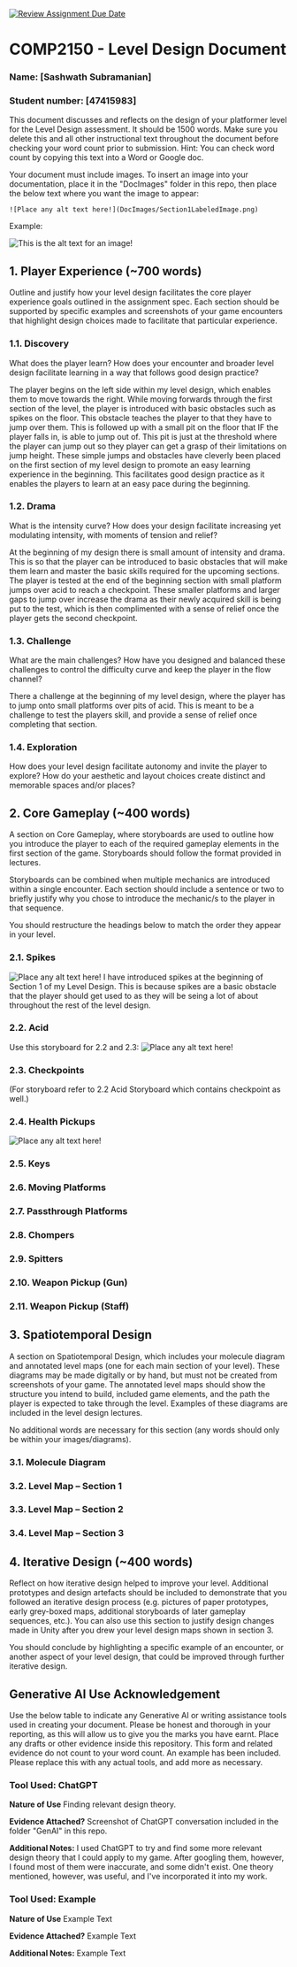 [![Review Assignment Due Date](https://classroom.github.com/assets/deadline-readme-button-24ddc0f5d75046c5622901739e7c5dd533143b0c8e959d652212380cedb1ea36.svg)](https://classroom.github.com/a/YyUO0xtt)
# COMP2150  - Level Design Document
### Name: [Sashwath Subramanian]
### Student number: [47415983] 

This document discusses and reflects on the design of your platformer level for the Level Design assessment. It should be 1500 words. Make sure you delete this and all other instructional text throughout the document before checking your word count prior to submission. Hint: You can check word count by copying this text into a Word or Google doc.

Your document must include images. To insert an image into your documentation, place it in the "DocImages" folder in this repo, then place the below text where you want the image to appear:

```
![Place any alt text here!](DocImages/Section1LabeledImage.png)
```

Example:

![This is the alt text for an image!](DocImages/exampleimage.png)

## 1. Player Experience (~700 words)
Outline and justify how your level design facilitates the core player experience goals outlined in the assignment spec. Each section should be supported by specific examples and screenshots of your game encounters that highlight design choices made to facilitate that particular experience.

### 1.1. Discovery
What does the player learn? How does your encounter and broader level design facilitate learning in a way that follows good design practice?

The player begins on the left side within my level design, which enables them to move towards the right. While moving forwards through the first section of the level, the player is introduced with basic obstacles such as spikes on the floor. This obstacle teaches the player to that they have to jump over them. This is followed up with a small pit on the floor that IF the player falls in, is able to jump out of. This pit is just at the threshold where the player can jump out so they player can get a grasp of their limitations on jump height. These simple jumps and obstacles have cleverly been placed on the first section of my level design to promote an easy learning experience in the beginning. This facilitates good design practice as it enables the players to learn at an easy pace during the beginning.

### 1.2. Drama
What is the intensity curve? How does your design facilitate increasing yet modulating intensity, with moments of tension and relief? 

At the beginning of my design there is small amount of intensity and drama. This is so that the player can be introduced to basic obstacles that will make them learn and master the basic skills required for the upcoming sections. The player is tested at the end of the beginning section with small platform jumps over acid to reach a checkpoint. These smaller platforms and larger gaps to jump over increase the drama as their newly acquired skill is being put to the test, which is then complimented with a sense of relief once the player gets the second checkpoint.

### 1.3. Challenge
What are the main challenges? How have you designed and balanced these challenges to control the difficulty curve and keep the player in the flow channel?

There a challenge at the beginning of my level design, where the player has to jump onto small platforms over pits of acid. This is meant to be a challenge to test the players skill, and provide a sense of relief once completing that section.

### 1.4. Exploration
How does your level design facilitate autonomy and invite the player to explore? How do your aesthetic and layout choices create distinct and memorable spaces and/or places?

## 2. Core Gameplay (~400 words)
A section on Core Gameplay, where storyboards are used to outline how you introduce the player to each of the required gameplay elements in the first section of the game. Storyboards should follow the format provided in lectures.

Storyboards can be combined when multiple mechanics are introduced within a single encounter. Each section should include a sentence or two to briefly justify why you chose to introduce the mechanic/s to the player in that sequence.

You should restructure the headings below to match the order they appear in your level.

### 2.1. Spikes
![Place any alt text here!](DocImages/SpikeStoryBoard.png)
I have introduced spikes at the beginning of Section 1 of my Level Design. This is because spikes are a basic obstacle that the player should get used to as they will be seing a lot of about throughout the rest of the level design.

### 2.2. Acid
Use this storyboard for 2.2 and 2.3:
![Place any alt text here!](DocImages/CheckpointAndAcidStoryboard.png)

### 2.3. Checkpoints
(For storyboard refer to 2.2 Acid Storyboard which contains checkpoint as well.)

### 2.4. Health Pickups
![Place any alt text here!](DocImages/HealthPickupStoryBoard.png)

### 2.5. Keys

### 2.6. Moving Platforms

### 2.7. Passthrough Platforms

### 2.8. Chompers

### 2.9. Spitters

### 2.10. Weapon Pickup (Gun)

### 2.11. Weapon Pickup (Staff)

## 3. Spatiotemporal Design
A section on Spatiotemporal Design, which includes your molecule diagram and annotated level maps (one for each main section of your level). These diagrams may be made digitally or by hand, but must not be created from screenshots of your game. The annotated level maps should show the structure you intend to build, included game elements, and the path the player is expected to take through the level. Examples of these diagrams are included in the level design lectures.

No additional words are necessary for this section (any words should only be within your images/diagrams).
 
### 3.1. Molecule Diagram

### 3.2. Level Map – Section 1

### 3.3.	Level Map – Section 2

### 3.4.	Level Map – Section 3

## 4. Iterative Design (~400 words)
Reflect on how iterative design helped to improve your level. Additional prototypes and design artefacts should be included to demonstrate that you followed an iterative design process (e.g. pictures of paper prototypes, early grey-boxed maps, additional storyboards of later gameplay sequences, etc.). You can also use this section to justify design changes made in Unity after you drew your level design maps shown in section 3. 

You should conclude by highlighting a specific example of an encounter, or another aspect of your level design, that could be improved through further iterative design.

## Generative AI Use Acknowledgement

Use the below table to indicate any Generative AI or writing assistance tools used in creating your document. Please be honest and thorough in your reporting, as this will allow us to give you the marks you have earnt. Place any drafts or other evidence inside this repository. This form and related evidence do not count to your word count.
An example has been included. Please replace this with any actual tools, and add more as necessary.


### Tool Used: ChatGPT
**Nature of Use** Finding relevant design theory.

**Evidence Attached?** Screenshot of ChatGPT conversation included in the folder "GenAI" in this repo.

**Additional Notes:** I used ChatGPT to try and find some more relevant design theory that I could apply to my game. After googling them, however, I found most of them were inaccurate, and some didn't exist. One theory mentioned, however, was useful, and I've incorporated it into my work.

### Tool Used: Example
**Nature of Use** Example Text

**Evidence Attached?** Example Text

**Additional Notes:** Example Text


